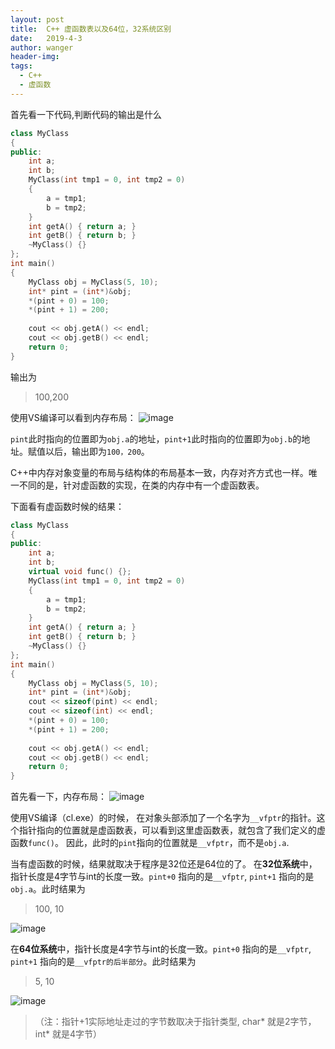 ```yaml
---
layout: post
title:  C++ 虚函数表以及64位，32系统区别
date:   2019-4-3
author: wanger
header-img: 
tags: 
  - C++
  - 虚函数
---
```


首先看一下代码,判断代码的输出是什么

```C++
class MyClass
{
public:
	int a;
	int b;
	MyClass(int tmp1 = 0, int tmp2 = 0)
	{
		a = tmp1;
		b = tmp2;
	}
	int getA() { return a; }
	int getB() { return b; }
	~MyClass() {}
};
int main()
{
	MyClass obj = MyClass(5, 10);
	int* pint = (int*)&obj;
	*(pint + 0) = 100;
	*(pint + 1) = 200;
	
	cout << obj.getA() << endl;
	cout << obj.getB() << endl;
    return 0;
}
```
输出为
> 100,200

使用VS编译可以看到内存布局：
![image](https://tuchuang-1259359185.cos.ap-chengdu.myqcloud.com/_asserts/C%2B%2B-obj/1.jpg)

`pint`此时指向的位置即为`obj.a`的地址，`pint+1`此时指向的位置即为`obj.b`的地址。赋值以后，输出即为`100，200`。


C++中内存对象变量的布局与结构体的布局基本一致，内存对齐方式也一样。唯一不同的是，针对虚函数的实现，在类的内存中有一个虚函数表。

下面看有虚函数时候的结果：
```C++
class MyClass
{
public:
	int a;
	int b;
	virtual void func() {};
	MyClass(int tmp1 = 0, int tmp2 = 0)
	{
		a = tmp1;
		b = tmp2;
	}
	int getA() { return a; }
	int getB() { return b; }
	~MyClass() {}
};
int main()
{
	MyClass obj = MyClass(5, 10);
	int* pint = (int*)&obj;
	cout << sizeof(pint) << endl;
	cout << sizeof(int) << endl;
	*(pint + 0) = 100;
	*(pint + 1) = 200;
	
	cout << obj.getA() << endl;
	cout << obj.getB() << endl;
    return 0;
}
```
首先看一下，内存布局：
![image](https://tuchuang-1259359185.cos.ap-chengdu.myqcloud.com/_asserts/C%2B%2B-obj/2.jpg)

使用VS编译（cl.exe）的时候， 在对象头部添加了一个名字为`__vfptr`的指针。这个指针指向的位置就是虚函数表，可以看到这里虚函数表，就包含了我们定义的虚函数`func()`。
因此，此时的`pint`指向的位置就是`__vfptr`，而不是`obj.a`.

当有虚函数的时候，结果就取决于程序是32位还是64位的了。
在**32位系统**中，指针长度是4字节与int的长度一致。`pint+0` 指向的是`__vfptr`, `pint+1` 指向的是`obj.a`。此时结果为
>100, 10

![image](https://tuchuang-1259359185.cos.ap-chengdu.myqcloud.com/_asserts/C%2B%2B-obj/3.jpg)

在**64位系统**中，指针长度是4字节与int的长度一致。`pint+0` 指向的是`__vfptr`, `pint+1` 指向的是`__vfptr的后半部分`。此时结果为
>5, 10

![image](https://tuchuang-1259359185.cos.ap-chengdu.myqcloud.com/_asserts/C%2B%2B-obj/4.jpg)


>（注：指针+1实际地址走过的字节数取决于指针类型, char* 就是2字节， int* 就是4字节）